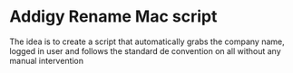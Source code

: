 # Addigy Rename Mac script
The idea is to create a script that automatically grabs the company name, logged in user and follows the standard de convention on all without any manual intervention
